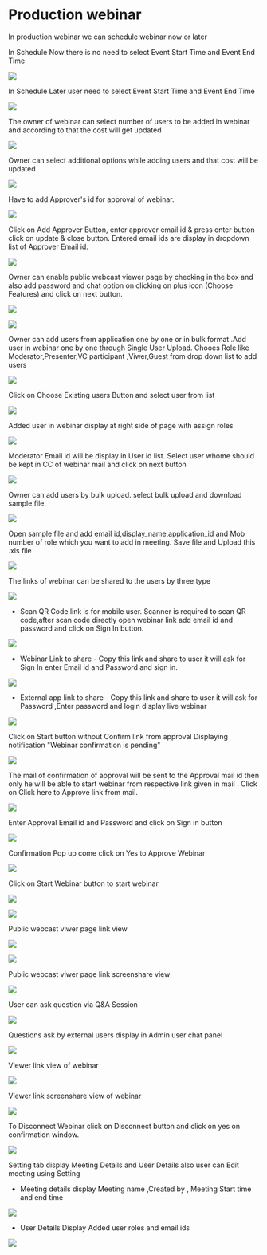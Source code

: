 # Production webinar

 In production webinar we can schedule webinar now or later

In Schedule Now there is no need to select Event Start Time and Event End Time

![](../.gitbook/assets/schedule_later.PNG)

In Schedule Later user need to select Event Start Time and Event End Time

![](../.gitbook/assets/image%20%2850%29.png)

The owner of webinar can select number of users to be added in webinar and according to that the cost will get updated

![](../.gitbook/assets/image%20%28173%29.png)

Owner can select additional options while adding users and that cost will be updated

![](../.gitbook/assets/image%20%2875%29.png)

Have to add Approver's id for approval of webinar. 

![](../.gitbook/assets/image%20%2863%29.png)

Click on Add Approver Button, enter approver email id & press enter button click on update & close button. Entered email ids are display in dropdown list of Approver Email id.

![](../.gitbook/assets/image%20%28179%29.png)

Owner can enable public webcast viewer page by checking in the box and also add password and chat option on clicking on plus icon \(Choose Features\) and click on next button.

![](../.gitbook/assets/image%20%2866%29.png)

![](../.gitbook/assets/image%20%28130%29.png)

Owner can add users from application one by one or in bulk format .Add user in webinar one by one through Single User Upload. Chooes Role like Moderator,Presenter,VC participant ,Viwer,Guest from drop down list to add users 

![](../.gitbook/assets/image%20%28163%29.png)

Click on Choose Existing users Button and select user from list 

![](../.gitbook/assets/image%20%28121%29.png)

Added user in webinar display at right side of page with assign roles

![](../.gitbook/assets/image%20%2876%29.png)

 Moderator Email id will be display in User id list. Select user whome should be kept in CC of webinar mail and click on next button

![](../.gitbook/assets/image%20%28178%29.png)

Owner can add users by bulk upload. select bulk upload and download sample file.

![](../.gitbook/assets/image%20%28112%29.png)

Open sample file and add email id,display\_name,application\_id and Mob number of role which you want to add in meeting. Save file and Upload this .xls file 

![](../.gitbook/assets/image%20%28187%29.png)

 The links of webinar can be shared to the users by three type

![](../.gitbook/assets/image%20%28208%29.png)

* Scan QR Code link is for mobile user. Scanner is required to scan QR code,after scan code directly open webinar link add email id and password and click on Sign In button.

![](../.gitbook/assets/image%20%28110%29.png)

* Webinar Link to share - Copy this link and share to user it will ask for Sign In enter Email id and Password and sign in.

![](../.gitbook/assets/image%20%28175%29.png)

* External app link to share - Copy this link and share to user it will ask for Password ,Enter password and login display live webinar

![](../.gitbook/assets/image%20%28106%29.png)

Click on Start button without Confirm link from approval Displaying notification "Webinar confirmation is pending"

![](../.gitbook/assets/image%20%2840%29.png)

The mail of confirmation of approval will be sent to the Approval mail id then only he will be able to start webinar from respective link given in mail . Click on Click here to Approve link from mail.

![](../.gitbook/assets/image%20%2870%29.png)

Enter Approval Email id and Password and click on Sign in button

![](../.gitbook/assets/image%20%284%29.png)

Confirmation Pop up come click on Yes to Approve Webinar

![](../.gitbook/assets/image%20%28143%29.png)

Click on Start Webinar button to start webinar

![](../.gitbook/assets/image%20%28202%29.png)

![](../.gitbook/assets/image%20%28139%29.png)

Public webcast viwer page link view

![](../.gitbook/assets/image%20%2889%29.png)

![](../.gitbook/assets/image%20%28138%29.png)

Public webcast viwer page link screenshare view

![](../.gitbook/assets/image%20%28126%29.png)

User can ask question via Q&A Session 

![](../.gitbook/assets/image%20%286%29.png)

Questions ask by external users display in Admin user chat panel

![](../.gitbook/assets/image%20%28148%29.png)

Viewer link view of webinar

![](../.gitbook/assets/image%20%2852%29.png)

Viewer link screenshare view of webinar

![](../.gitbook/assets/image%20%2824%29.png)

To Disconnect Webinar click on Disconnect button and click on yes on confirmation window.

![](../.gitbook/assets/image%20%2897%29.png)

Setting tab display Meeting Details and User Details also user can Edit meeting using Setting

* Meeting details display Meeting name ,Created by , Meeting Start time and end time

![](../.gitbook/assets/image%20%2818%29.png)

* User Details Display Added user roles and email ids 

![](../.gitbook/assets/image%20%2848%29.png)

